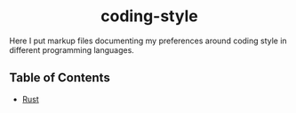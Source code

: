 <h1 align="center">
coding-style
</h1>

Here I put markup files documenting my preferences around coding style in
different programming languages.

## Table of Contents
- [Rust](https://github.com/tpaau-17DB/coding-style/blob/main/src/RUST.md)
